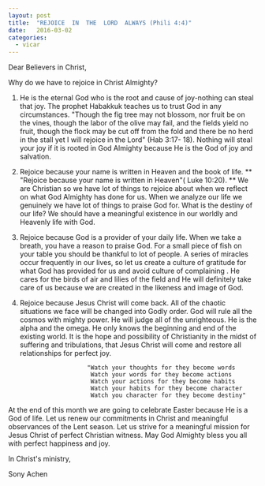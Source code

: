 ```yaml
---
layout: post
title:  "REJOICE  IN  THE  LORD  ALWAYS (Phili 4:4)"
date:   2016-03-02
categories: 
  - vicar
---
```


Dear Believers in Christ,

Why do we have to rejoice in Christ Almighty?

1. He is the eternal God who is the root and cause of joy-nothing can steal that joy.  The prophet Habakkuk teaches us to trust God  in any circumstances. "Though the fig tree may not blossom, nor fruit be on the vines, though the labor of the olive may fail, and the fields yield no fruit, though the flock may be cut off from the fold and there be no herd in the stall  yet I will rejoice in the Lord" (Hab 3:17- 18). Nothing will steal your joy if it is rooted in God Almighty because He is the God of joy and salvation.

2. Rejoice because your name is written in Heaven and the book of life.
         ** "Rejoice because your name is written in Heaven"( Luke 10:20). **
We are Christian so we have lot of things to rejoice about when we reflect on what God Almighty has done for us. When we analyze our life we genuinely we have lot of things to praise God for. What is the destiny of our life? We should have a meaningful existence in our worldly and Heavenly life with God.

3. Rejoice because God is a provider of your daily life.  When we take a breath, you have a reason to praise God. For a small piece of fish on your table you should be thankful to lot of people. A series of miracles occur frequently in our lives, so let us create a culture of gratitude for what God has provided for us and avoid culture of complaining . He cares for the birds of air and lilies of the field and He will definitely take care of us because we are created in the likeness and image of God.

4. Rejoice because Jesus Christ will come back.  All of the chaotic situations we face will be changed into Godly  order. God will rule all the cosmos with mighty power. He will judge all of the unrighteous. He is the alpha and the omega. He only knows the beginning and end of the existing world. It is the hope and possibility of Christianity in the midst of suffering and tribulations, that Jesus Christ will come and restore all relationships for perfect joy.   
                                
                          "Watch your thoughts for they become words
                           Watch your words for they become actions
                           Watch your actions for they become habits
                           Watch your habits for they become character
                           Watch you character for they become destiny"
                      
At the end of this month we are going to celebrate  Easter because He is a God of life. Let us renew our commitments in Christ and meaningful observances of the Lent season. Let us strive for a meaningful mission for Jesus Christ of perfect  Christian witness. May God Almighty bless you all with perfect happiness and joy.


In Christ's ministry,

Sony Achen 